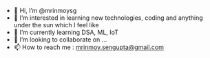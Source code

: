 - 👋 Hi, I’m @mrinmoysg
- 👀 I’m interested in learning new technologies, coding and anything under the sun which I feel like
- 🌱 I’m currently learning DSA, ML, IoT
- 💞️ I’m looking to collaborate on ...
- 📫 How to reach me : mrinmoy.sengupta@gmail.com

<!---
mrinmoysg/mrinmoysg is a ✨ special ✨ repository because its `README.md` (this file) appears on your GitHub profile.
You can click the Preview link to take a look at your changes.
--->
